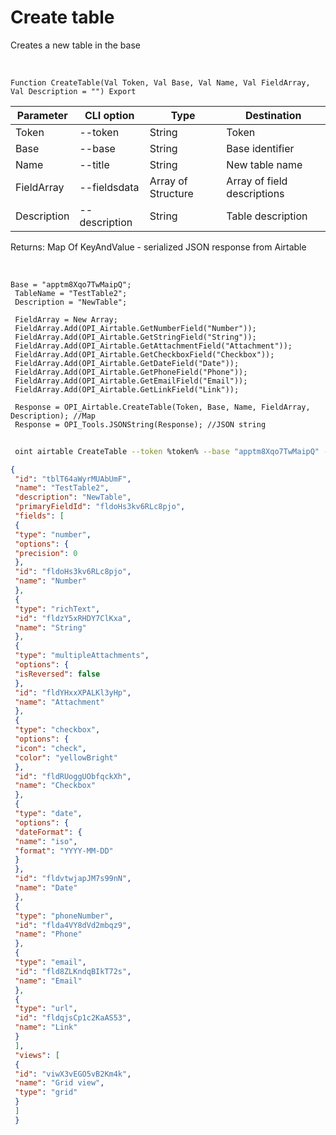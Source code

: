 ﻿---
sidebar_position: 1
---

# Create table
 Creates a new table in the base


<br/>


`Function CreateTable(Val Token, Val Base, Val Name, Val FieldArray, Val Description = "") Export`

 | Parameter | CLI option | Type | Destination |
 |-|-|-|-|
 | Token | --token | String | Token |
 | Base | --base | String | Base identifier |
 | Name | --title | String | New table name |
 | FieldArray | --fieldsdata | Array of Structure | Array of field descriptions |
 | Description | --description | String | Table description |

 
 Returns: Map Of KeyAndValue - serialized JSON response from Airtable

<br/>




```bsl title="Code example"
Base = "apptm8Xqo7TwMaipQ";
 TableName = "TestTable2";
 Description = "NewTable";
 
 FieldArray = New Array;
 FieldArray.Add(OPI_Airtable.GetNumberField("Number"));
 FieldArray.Add(OPI_Airtable.GetStringField("String"));
 FieldArray.Add(OPI_Airtable.GetAttachmentField("Attachment"));
 FieldArray.Add(OPI_Airtable.GetCheckboxField("Checkbox"));
 FieldArray.Add(OPI_Airtable.GetDateField("Date"));
 FieldArray.Add(OPI_Airtable.GetPhoneField("Phone"));
 FieldArray.Add(OPI_Airtable.GetEmailField("Email"));
 FieldArray.Add(OPI_Airtable.GetLinkField("Link"));
 
 Response = OPI_Airtable.CreateTable(Token, Base, Name, FieldArray, Description); //Map
 Response = OPI_Tools.JSONString(Response); //JSON string
```
	


```sh title="CLI command example"
 
 oint airtable CreateTable --token %token% --base "apptm8Xqo7TwMaipQ" --title %title% --fieldsdata %fieldsdata% --description "NewTable"

```

```json title="Result"
{
 "id": "tblT64aWyrMUAbUmF",
 "name": "TestTable2",
 "description": "NewTable",
 "primaryFieldId": "fldoHs3kv6RLc8pjo",
 "fields": [
 {
 "type": "number",
 "options": {
 "precision": 0
 },
 "id": "fldoHs3kv6RLc8pjo",
 "name": "Number"
 },
 {
 "type": "richText",
 "id": "fldzY5xRHDY7ClKxa",
 "name": "String"
 },
 {
 "type": "multipleAttachments",
 "options": {
 "isReversed": false
 },
 "id": "fldYHxxXPALKl3yHp",
 "name": "Attachment"
 },
 {
 "type": "checkbox",
 "options": {
 "icon": "check",
 "color": "yellowBright"
 },
 "id": "fldRUoggUObfqckXh",
 "name": "Checkbox"
 },
 {
 "type": "date",
 "options": {
 "dateFormat": {
 "name": "iso",
 "format": "YYYY-MM-DD"
 }
 },
 "id": "fldvtwjapJM7s99nN",
 "name": "Date"
 },
 {
 "type": "phoneNumber",
 "id": "flda4VY8dVd2mbqz9",
 "name": "Phone"
 },
 {
 "type": "email",
 "id": "fld8ZLKndqBIkT72s",
 "name": "Email"
 },
 {
 "type": "url",
 "id": "fldqjsCp1c2KaAS53",
 "name": "Link"
 }
 ],
 "views": [
 {
 "id": "viwX3vEGO5vB2Km4k",
 "name": "Grid view",
 "type": "grid"
 }
 ]
 }
```
